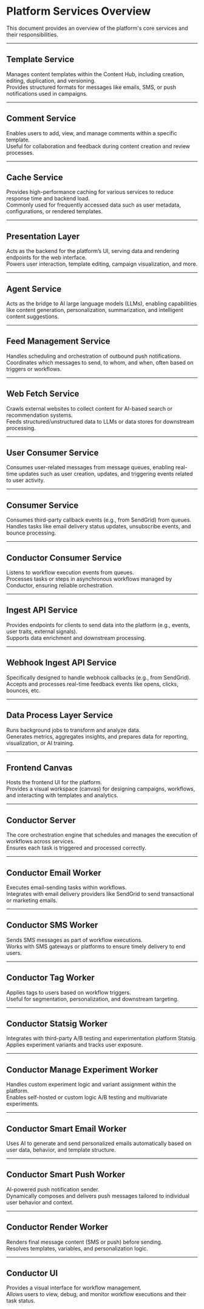 # Platform Services Overview

This document provides an overview of the platform's core services and their responsibilities.

---

## Template Service
Manages content templates within the Content Hub, including creation, editing, duplication, and versioning.  
Provides structured formats for messages like emails, SMS, or push notifications used in campaigns.

---

## Comment Service
Enables users to add, view, and manage comments within a specific template.  
Useful for collaboration and feedback during content creation and review processes.

---

## Cache Service
Provides high-performance caching for various services to reduce response time and backend load.  
Commonly used for frequently accessed data such as user metadata, configurations, or rendered templates.

---

## Presentation Layer
Acts as the backend for the platform’s UI, serving data and rendering endpoints for the web interface.  
Powers user interaction, template editing, campaign visualization, and more.

---

## Agent Service
Acts as the bridge to AI large language models (LLMs), enabling capabilities like content generation, personalization, summarization, and intelligent content suggestions.

---

## Feed Management Service
Handles scheduling and orchestration of outbound push notifications.  
Coordinates which messages to send, to whom, and when, often based on triggers or workflows.

---

## Web Fetch Service
Crawls external websites to collect content for AI-based search or recommendation systems.  
Feeds structured/unstructured data to LLMs or data stores for downstream processing.

---

## User Consumer Service
Consumes user-related messages from message queues, enabling real-time updates such as user creation, updates, and triggering events related to user activity.

---

## Consumer Service
Consumes third-party callback events (e.g., from SendGrid) from queues.  
Handles tasks like email delivery status updates, unsubscribe events, and bounce processing.

---

## Conductor Consumer Service
Listens to workflow execution events from queues.  
Processes tasks or steps in asynchronous workflows managed by Conductor, ensuring reliable orchestration.

---

## Ingest API Service
Provides endpoints for clients to send data into the platform (e.g., events, user traits, external signals).  
Supports data enrichment and downstream processing.

---

## Webhook Ingest API Service
Specifically designed to handle webhook callbacks (e.g., from SendGrid).  
Accepts and processes real-time feedback events like opens, clicks, bounces, etc.

---

## Data Process Layer Service
Runs background jobs to transform and analyze data.  
Generates metrics, aggregates insights, and prepares data for reporting, visualization, or AI training.

---

## Frontend Canvas
Hosts the frontend UI for the platform.  
Provides a visual workspace (canvas) for designing campaigns, workflows, and interacting with templates and analytics.

---

## Conductor Server
The core orchestration engine that schedules and manages the execution of workflows across services.  
Ensures each task is triggered and processed correctly.

---

## Conductor Email Worker
Executes email-sending tasks within workflows.  
Integrates with email delivery providers like SendGrid to send transactional or marketing emails.

---

## Conductor SMS Worker
Sends SMS messages as part of workflow executions.  
Works with SMS gateways or platforms to ensure timely delivery to end users.

---

## Conductor Tag Worker
Applies tags to users based on workflow triggers.  
Useful for segmentation, personalization, and downstream targeting.

---

## Conductor Statsig Worker
Integrates with third-party A/B testing and experimentation platform Statsig.  
Applies experiment variants and tracks user exposure.

---

## Conductor Manage Experiment Worker
Handles custom experiment logic and variant assignment within the platform.  
Enables self-hosted or custom logic A/B testing and multivariate experiments.

---

## Conductor Smart Email Worker
Uses AI to generate and send personalized emails automatically based on user data, behavior, and template structure.

---

## Conductor Smart Push Worker
AI-powered push notification sender.  
Dynamically composes and delivers push messages tailored to individual user behavior and context.

---

## Conductor Render Worker
Renders final message content (SMS or push) before sending.  
Resolves templates, variables, and personalization logic.

---

## Conductor UI
Provides a visual interface for workflow management.  
Allows users to view, debug, and monitor workflow executions and their task status.
